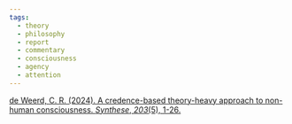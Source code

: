 ```yaml
---
tags:
  - theory
  - philosophy
  - report
  - commentary
  - consciousness
  - agency
  - attention
---
```


[de Weerd, C. R. (2024). A credence-based theory-heavy approach to non-human consciousness. _Synthese_, _203_(5), 1-26.](https://link.springer.com/content/pdf/10.1007/s11229-024-04539-6.pdf)